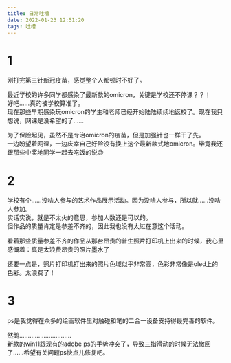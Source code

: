 ```yaml
---
title: 日常吐槽
date: 2022-01-23 12:51:20
tags: 吐槽
---
```

# 1
刚打完第三针新冠疫苗，感觉整个人都顿时不好了。  

最近学校的许多同学都感染了最新款的omicron，关键是学校还不停课？？！  
好吧……真的被学校算准了。  
现在那些早期感染玩omicron的学生和老师已经开始陆陆续续地返校了。现在我只想说，网课是没希望的了……  

为了保险起见，虽然不是专治omicron的疫苗，但是加强针也一样干了先。  
一边盼望着网课，一边庆幸自己好险没有换上这个最新款式地omicron。毕竟我还跟那些中奖地同学一起去吃饭的说😒  

# 2
学校有个……没啥人参与的艺术作品展示活动。因为没啥人参与，所以就……没啥人参加。  
实话实说，就是不太火的意思，参加人数还是可以的。  
但作品的质量肯定是参差不齐的，因此我也没有太过在意这个活动。  

看着那些质量参差不齐的作品从那台昂贵的普生照片打印机上出来的时候，我心里感慨着：真是太浪费昂贵的照片墨水了  

还要一点是，照片打印机打出来的照片色域似乎非常高，色彩非常像是oled上的色彩。太浪费了！

# 3
ps是我觉得在众多的绘画软件里对触碰和笔的二合一设备支持得最完善的软件。  

然鹅…………………………  
新款的win11跟现有的adobe ps的手势冲突了，导致三指滑动的时候无法撤回了……希望有关问题ps快点儿修复吧。